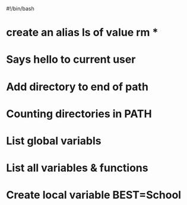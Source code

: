 #!/bin/bash
# create an alias ls of value rm *
# Says hello to current user
# Add directory to end of path
# Counting directories in PATH
# List global variabls
# List all variables & functions
# Create local variable BEST=School

